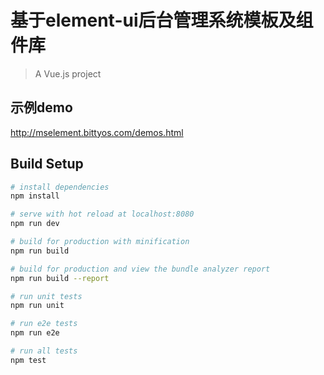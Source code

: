 # 基于element-ui后台管理系统模板及组件库

> A Vue.js project

## 示例demo
http://mselement.bittyos.com/demos.html

## Build Setup

``` bash
# install dependencies
npm install

# serve with hot reload at localhost:8080
npm run dev

# build for production with minification
npm run build

# build for production and view the bundle analyzer report
npm run build --report

# run unit tests
npm run unit

# run e2e tests
npm run e2e

# run all tests
npm test
```




